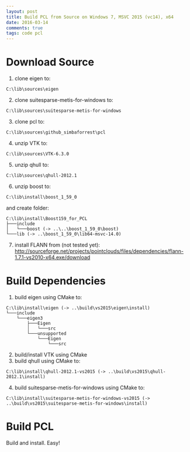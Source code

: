 ```yaml
---
layout: post
title: Build PCL from Source on Windows 7, MSVC 2015 (vc14), x64
date: 2016-03-14
comments: true
tags: code pcl
---
```

# Download Source
1. clone eigen to:
```
C:\lib\sources\eigen
```
2. clone suitesparse-metis-for-windows to:
```
C:\lib\sources\suitesparse-metis-for-windows
```
3. clone pcl to:
```
C:\lib\sources\github_simbaforrest\pcl
```
4. unzip VTK to:
```
C:\lib\sources\VTK-6.3.0
```
5. unzip qhull to:
```
C:\lib\sources\qhull-2012.1
```
6. unzip boost to:
```
C:\lib\install\boost_1_59_0
```
and create folder:
```
C:\lib\install\Boost159_for_PCL
├───include
│	└───boost (-> ..\..\boost_1_59_0\boost)
└───lib (-> ..\boost_1_59_0\lib64-msvc-14.0)
```
7. install FLANN from (not tested yet):   
http://sourceforge.net/projects/pointclouds/files/dependencies/flann-1.7.1-vs2010-x64.exe/download

# Build Dependencies
1. build eigen using CMake to:
```
C:\lib\install\eigen (-> ..\build\vs2015\eigen\install)
└───include
    └───eigen3
        ├───Eigen
        │   └───src
        └───unsupported
            └───Eigen
                └───src
```
2. build/install VTK using CMake
3. build qhull using CMake to:
```
C:\lib\install\qhull-2012.1-vs2015 (-> ..\build\vs2015\qhull-2012.1\install)
```
4. build suitesparse-metis-for-windows using CMake to:
```
C:\lib\install\suitesparse-metis-for-windows-vs2015 (-> ..\build\vs2015\suitesparse-metis-for-windows\install)
```

# Build PCL
Build and install. Easy!
